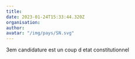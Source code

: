 ```yaml
---
title: 
date: 2023-01-24T15:33:44.320Z
organisation: 
author: 
avatar: "/img/pays/SN.svg"
---
```


3em candidature est un coup d etat constitutionnel 